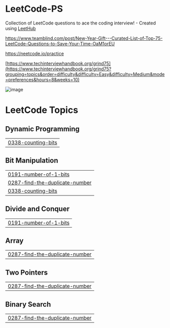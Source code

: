 # LeetCode-PS
Collection of LeetCode questions to ace the coding interview! - Created using [LeetHub](https://github.com/QasimWani/LeetHub)

https://www.teamblind.com/post/New-Year-Gift---Curated-List-of-Top-75-LeetCode-Questions-to-Save-Your-Time-OaM1orEU

https://neetcode.io/practice

[https://www.techinterviewhandbook.org/grind75](https://www.techinterviewhandbook.org/grind75?grouping=topics&order=difficulty&difficulty=Easy&difficulty=Medium&mode=preferences&hours=8&weeks=10)


![image](https://github.com/steam6879/Leethub/assets/24868796/b186ddf5-8939-495d-a8e3-2b1d231ad700)

<!---LeetCode Topics Start-->
# LeetCode Topics
## Dynamic Programming
|  |
| ------- |
| [0338-counting-bits](https://github.com/steam6879/Leethub/tree/master/0338-counting-bits) |
## Bit Manipulation
|  |
| ------- |
| [0191-number-of-1-bits](https://github.com/steam6879/Leethub/tree/master/0191-number-of-1-bits) |
| [0287-find-the-duplicate-number](https://github.com/steam6879/Leethub/tree/master/0287-find-the-duplicate-number) |
| [0338-counting-bits](https://github.com/steam6879/Leethub/tree/master/0338-counting-bits) |
## Divide and Conquer
|  |
| ------- |
| [0191-number-of-1-bits](https://github.com/steam6879/Leethub/tree/master/0191-number-of-1-bits) |
## Array
|  |
| ------- |
| [0287-find-the-duplicate-number](https://github.com/steam6879/Leethub/tree/master/0287-find-the-duplicate-number) |
## Two Pointers
|  |
| ------- |
| [0287-find-the-duplicate-number](https://github.com/steam6879/Leethub/tree/master/0287-find-the-duplicate-number) |
## Binary Search
|  |
| ------- |
| [0287-find-the-duplicate-number](https://github.com/steam6879/Leethub/tree/master/0287-find-the-duplicate-number) |
<!---LeetCode Topics End-->